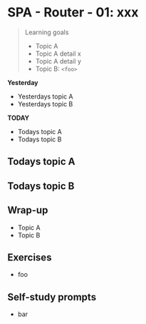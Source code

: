 # SPA - Router - 01: xxx

> Learning goals
>- Topic A
>- Topic A detail x
>- Topic A detail y
>- Topic B: `<foo>`

**Yesterday**
- Yesterdays topic A
- Yesterdays topic B

**TODAY**
- Todays topic A
- Todays topic B

## Todays topic A

## Todays topic B

## Wrap-up

- Topic A
- Topic B

## Exercises

- foo

## Self-study prompts

- bar
